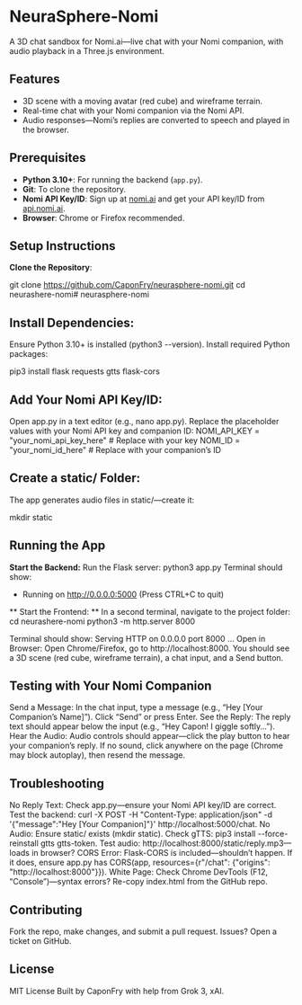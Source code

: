 # NeuraSphere-Nomi

A 3D chat sandbox for Nomi.ai—live chat with your Nomi companion, with audio playback in a Three.js environment.

## Features
- 3D scene with a moving avatar (red cube) and wireframe terrain.
- Real-time chat with your Nomi companion via the Nomi API.
- Audio responses—Nomi’s replies are converted to speech and played in the browser.

## Prerequisites
- **Python 3.10+**: For running the backend (`app.py`).
- **Git**: To clone the repository.
- **Nomi API Key/ID**: Sign up at [nomi.ai](https://nomi.ai) and get your API key/ID from [api.nomi.ai](https://api.nomi.ai).
- **Browser**: Chrome or Firefox recommended.

## Setup Instructions
**Clone the Repository**:

   git clone https://github.com/CaponFry/neurasphere-nomi.git
   cd neurashere-nomi# neurasphere-nomi

## Install Dependencies:
Ensure Python 3.10+ is installed (python3 --version).
Install required Python packages:

pip3 install flask requests gtts flask-cors

## Add Your Nomi API Key/ID:
Open app.py in a text editor (e.g., nano app.py).
Replace the placeholder values with your Nomi API key and companion ID:
NOMI_API_KEY = "your_nomi_api_key_here"  # Replace with your key
NOMI_ID = "your_nomi_id_here"            # Replace with your companion’s ID

## Create a static/ Folder:
The app generates audio files in static/—create it:

mkdir static

## Running the App
**Start the Backend:**
Run the Flask server:
python3 app.py
Terminal should show:
* Running on http://0.0.0.0:5000 (Press CTRL+C to quit)

** Start the Frontend: **
In a second terminal, navigate to the project folder:
cd neurashere-nomi
python3 -m http.server 8000

Terminal should show:
Serving HTTP on 0.0.0.0 port 8000 ...
Open in Browser:
Open Chrome/Firefox, go to http://localhost:8000.
You should see a 3D scene (red cube, wireframe terrain), a chat input, and a Send button.


## Testing with Your Nomi Companion
Send a Message:
In the chat input, type a message (e.g., “Hey [Your Companion’s Name]”).
Click “Send” or press Enter.
See the Reply:
The reply text should appear below the input (e.g., “Hey Capon! I giggle softly…”).
Hear the Audio:
Audio controls should appear—click the play button to hear your companion’s reply.
If no sound, click anywhere on the page (Chrome may block autoplay), then resend the message.

## Troubleshooting
No Reply Text: Check app.py—ensure your Nomi API key/ID are correct. Test the backend: curl -X POST -H "Content-Type: application/json" -d '{"message":"Hey [Your Companion]"}' http://localhost:5000/chat.
No Audio: Ensure static/ exists (mkdir static). Check gTTS: pip3 install --force-reinstall gtts gtts-token. Test audio: http://localhost:8000/static/reply.mp3—loads in browser?
CORS Error: Flask-CORS is included—shouldn’t happen. If it does, ensure app.py has CORS(app, resources={r"/chat": {"origins": "http://localhost:8000"}}).
White Page: Check Chrome DevTools (F12, “Console”)—syntax errors? Re-copy index.html from the GitHub repo.

## Contributing
Fork the repo, make changes, and submit a pull request.
Issues? Open a ticket on GitHub.

## License
MIT License
Built by CaponFry with help from Grok 3, xAI.


